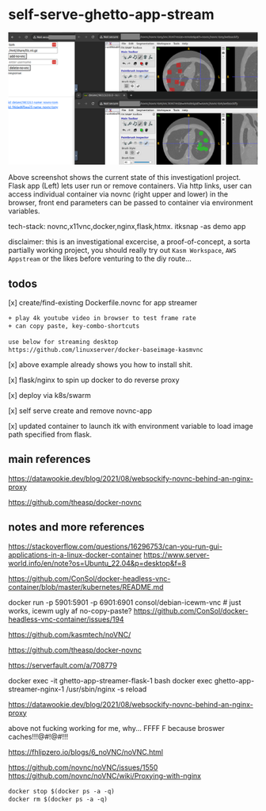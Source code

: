 # self-serve-ghetto-app-stream


![](static/screenshot.png)

Above screenshot shows the current state of this investigationl project.
Flask app (Left) lets user run or remove containers.  Via http links, user can access individual container via novnc (right upper and lower) in the browser, front end parameters can be passed to container via environment variables.

tech-stack: novnc,x11vnc,docker,nginx,flask,htmx.
itksnap -as demo app

disclaimer: this is an investigational excercise, a proof-of-concept, a sorta partially working project, you should really try out `Kasm Workspace`, `AWS Appstream` or the likes before venturing to the diy route...

## todos

[x] create/find-existing Dockerfile.novnc for app streamer

    + play 4k youtube video in browser to test frame rate
    + can copy paste, key-combo-shortcuts

    use below for streaming desktop
    https://github.com/linuxserver/docker-baseimage-kasmvnc

[x] above example already shows you how to install shit.

[x] flask/nginx to spin up docker to do reverse proxy

[x] deploy via k8s/swarm

[x] self serve create and remove novnc-app

[x] updated container to launch itk with environment variable to load image path specified from flask.

## main references

https://datawookie.dev/blog/2021/08/websockify-novnc-behind-an-nginx-proxy

https://github.com/theasp/docker-novnc

## notes and more references

https://stackoverflow.com/questions/16296753/can-you-run-gui-applications-in-a-linux-docker-container
https://www.server-world.info/en/note?os=Ubuntu_22.04&p=desktop&f=8

https://github.com/ConSol/docker-headless-vnc-container/blob/master/kubernetes/README.md

docker run -p 5901:5901 -p 6901:6901 consol/debian-icewm-vnc # just works, icewm ugly af
no-copy-paste? https://github.com/ConSol/docker-headless-vnc-container/issues/194

https://github.com/kasmtech/noVNC/

https://github.com/theasp/docker-novnc


https://serverfault.com/a/708779

docker exec -it ghetto-app-streamer-flask-1 bash
docker exec ghetto-app-streamer-nginx-1 /usr/sbin/nginx -s reload

https://datawookie.dev/blog/2021/08/websockify-novnc-behind-an-nginx-proxy

above not fucking working for me, why...
FFFF F because broswer caches!!!@#!@#!!!

https://fhlipzero.io/blogs/6_noVNC/noVNC.html

https://github.com/novnc/noVNC/issues/1550
https://github.com/novnc/noVNC/wiki/Proxying-with-nginx

```
docker stop $(docker ps -a -q)
docker rm $(docker ps -a -q)
```